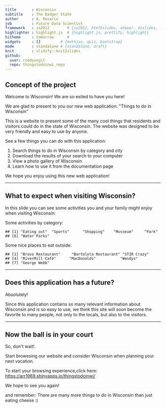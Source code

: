 ```yaml
---
title       : Wisconsin
subtitle    : The Badger State
author      : A. Rosario
job         : Future Data Scientist
framework   : io2012        # {io2012, html5slides, shower, dzslides, ...}
highlighter : highlight.js  # {highlight.js, prettify, highlight}
hitheme     : tomorrow      # 
widgets     : []         # {mathjax, quiz, bootstrap}
mode        : standalone # {standalone, draft}
knit        : slidify::knit2slides
github:
  user: roddyongit
  repo: thingstodoinwi_repo
---
```



## Concept of the project

 Welcome to Wisconsin! We are so exited to have you here!

 We are glad to present to you our new web application:
 "Things to do in Wisconsin"

This is a website to present some of the many cool things
that residents and visitors could do in the state of Wisconsin.
The website was designed to be very friendly and easy to use
by anyone.

 See a few things you can do with this application:
 
  1. Search things to do in Wisconsin by category and city
  2. Download the results of your search to your computer
  3. View a photo gallery of Wisconsin
  4. Learn how to use it from the documentation page
 
We hope you enjoy using this new web application!

--- 

## What to expect when visiting Wisconsin?

  In this slide you can see some activities 
  you and your family might enjoy when visiting Wisconsin:

 Some activities by category:


```
## [1] "Eating out"  "Sports"      "Shopping"    "Musseum"     "Park"       
## [6] "Water Parks"
```

Some nice places to eat outside:
    

```
## [1] "Bravo Restaurant"     "Bartolota Restaurant" "STIR Crazy"          
## [4] "RiverMill Café"      "MacDonalds"           "Wendys"              
## [7] "George Webb"
```


---  

## Does this application has a future?

   Absolutely!
  
   Since this application contains so many relevant information about 
   Wisconsin and is so easy to use, we think this 
   site will soon become the favorite to many people, not only to the
   locals, but also to the visitors.

---

## Now the ball is in your court

  So, don't wait!.
  
  Start browesing our website and consider Wisconsin 
  when planning your next vacation.
  
  To start your browsing experience,click here: https://arr1969.shinyapps.io/thingstodoinwi/

  We hope to see you again!
  
  
  and remember: There are many more things to do in Wisconsin than just eating cheese :)
  
  
